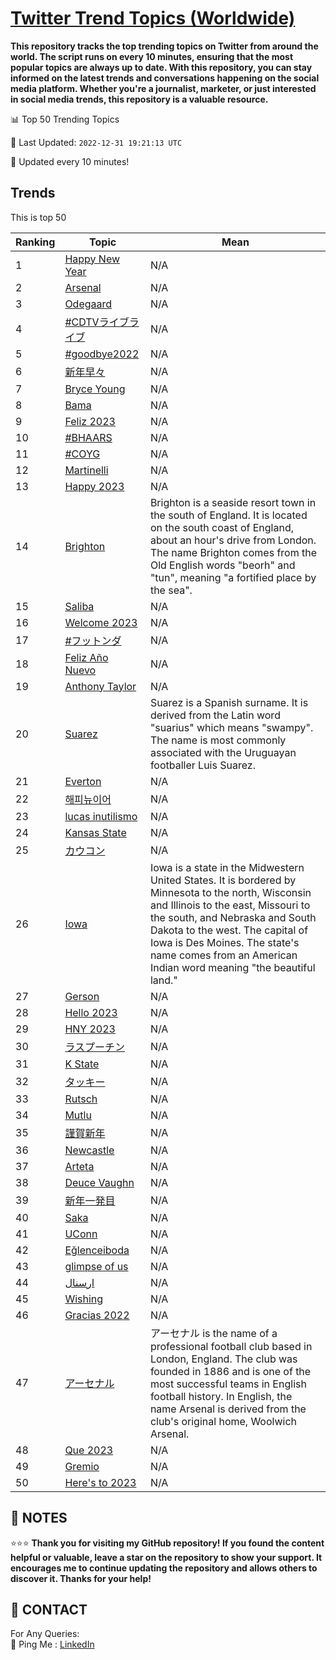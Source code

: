 [Twitter Trend Topics (Worldwide)](https://github.com/ErcinDedeoglu/Twitter-Trend-Topics)
==========

**This repository tracks the top trending topics on Twitter from around the world. 
The script runs on every 10 minutes, ensuring that the most popular topics are always up to date. 
With this repository, you can stay informed on the latest trends and conversations happening on the social media platform. 
Whether you're a journalist, marketer, or just interested in social media trends, this repository is a valuable resource.**


📊 Top 50 Trending Topics

📆 Last Updated: `2022-12-31 19:21:13 UTC`

🔧 Updated every 10 minutes!


## Trends

This is top 50

| Ranking | Topic | Mean |
| ------- | ------------ | ------------ |
| 1 | [Happy New Year](http://twitter.com/search?q=Happy+New+Year) | N/A |
| 2 | [Arsenal](http://twitter.com/search?q=Arsenal) | N/A |
| 3 | [Odegaard](http://twitter.com/search?q=Odegaard) | N/A |
| 4 | [#CDTVライブライブ](http://twitter.com/search?q=%23CDTV%e3%83%a9%e3%82%a4%e3%83%96%e3%83%a9%e3%82%a4%e3%83%96) | N/A |
| 5 | [#goodbye2022](http://twitter.com/search?q=%23goodbye2022) | N/A |
| 6 | [新年早々](http://twitter.com/search?q=%e6%96%b0%e5%b9%b4%e6%97%a9%e3%80%85) | N/A |
| 7 | [Bryce Young](http://twitter.com/search?q=Bryce+Young) | N/A |
| 8 | [Bama](http://twitter.com/search?q=Bama) | N/A |
| 9 | [Feliz 2023](http://twitter.com/search?q=Feliz+2023) | N/A |
| 10 | [#BHAARS](http://twitter.com/search?q=%23BHAARS) | N/A |
| 11 | [#COYG](http://twitter.com/search?q=%23COYG) | N/A |
| 12 | [Martinelli](http://twitter.com/search?q=Martinelli) | N/A |
| 13 | [Happy 2023](http://twitter.com/search?q=Happy+2023) | N/A |
| 14 | [Brighton](http://twitter.com/search?q=Brighton) | Brighton is a seaside resort town in the south of England. It is located on the south coast of England, about an hour's drive from London. The name Brighton comes from the Old English words "beorh" and "tun", meaning "a fortified place by the sea". |
| 15 | [Saliba](http://twitter.com/search?q=Saliba) | N/A |
| 16 | [Welcome 2023](http://twitter.com/search?q=Welcome+2023) | N/A |
| 17 | [#フットンダ](http://twitter.com/search?q=%23%e3%83%95%e3%83%83%e3%83%88%e3%83%b3%e3%83%80) | N/A |
| 18 | [Feliz Año Nuevo](http://twitter.com/search?q=Feliz+A%c3%b1o+Nuevo) | N/A |
| 19 | [Anthony Taylor](http://twitter.com/search?q=Anthony+Taylor) | N/A |
| 20 | [Suarez](http://twitter.com/search?q=Suarez) | Suarez is a Spanish surname. It is derived from the Latin word "suarius" which means "swampy". The name is most commonly associated with the Uruguayan footballer Luis Suarez. |
| 21 | [Everton](http://twitter.com/search?q=Everton) | N/A |
| 22 | [해피뉴이어](http://twitter.com/search?q=%ed%95%b4%ed%94%bc%eb%89%b4%ec%9d%b4%ec%96%b4) | N/A |
| 23 | [lucas inutilismo](http://twitter.com/search?q=lucas+inutilismo) | N/A |
| 24 | [Kansas State](http://twitter.com/search?q=Kansas+State) | N/A |
| 25 | [カウコン](http://twitter.com/search?q=%e3%82%ab%e3%82%a6%e3%82%b3%e3%83%b3) | N/A |
| 26 | [Iowa](http://twitter.com/search?q=Iowa) | Iowa is a state in the Midwestern United States. It is bordered by Minnesota to the north, Wisconsin and Illinois to the east, Missouri to the south, and Nebraska and South Dakota to the west. The capital of Iowa is Des Moines. The state's name comes from an American Indian word meaning "the beautiful land." |
| 27 | [Gerson](http://twitter.com/search?q=Gerson) | N/A |
| 28 | [Hello 2023](http://twitter.com/search?q=Hello+2023) | N/A |
| 29 | [HNY 2023](http://twitter.com/search?q=HNY+2023) | N/A |
| 30 | [ラスプーチン](http://twitter.com/search?q=%e3%83%a9%e3%82%b9%e3%83%97%e3%83%bc%e3%83%81%e3%83%b3) | N/A |
| 31 | [K State](http://twitter.com/search?q=K+State) | N/A |
| 32 | [タッキー](http://twitter.com/search?q=%e3%82%bf%e3%83%83%e3%82%ad%e3%83%bc) | N/A |
| 33 | [Rutsch](http://twitter.com/search?q=Rutsch) | N/A |
| 34 | [Mutlu](http://twitter.com/search?q=Mutlu) | N/A |
| 35 | [謹賀新年](http://twitter.com/search?q=%e8%ac%b9%e8%b3%80%e6%96%b0%e5%b9%b4) | N/A |
| 36 | [Newcastle](http://twitter.com/search?q=Newcastle) | N/A |
| 37 | [Arteta](http://twitter.com/search?q=Arteta) | N/A |
| 38 | [Deuce Vaughn](http://twitter.com/search?q=Deuce+Vaughn) | N/A |
| 39 | [新年一発目](http://twitter.com/search?q=%e6%96%b0%e5%b9%b4%e4%b8%80%e7%99%ba%e7%9b%ae) | N/A |
| 40 | [Saka](http://twitter.com/search?q=Saka) | N/A |
| 41 | [UConn](http://twitter.com/search?q=UConn) | N/A |
| 42 | [Eğlenceiboda](http://twitter.com/search?q=E%c4%9flenceiboda) | N/A |
| 43 | [glimpse of us](http://twitter.com/search?q=glimpse+of+us) | N/A |
| 44 | [ارسنال](http://twitter.com/search?q=%d8%a7%d8%b1%d8%b3%d9%86%d8%a7%d9%84) | N/A |
| 45 | [Wishing](http://twitter.com/search?q=Wishing) | N/A |
| 46 | [Gracias 2022](http://twitter.com/search?q=Gracias+2022) | N/A |
| 47 | [アーセナル](http://twitter.com/search?q=%e3%82%a2%e3%83%bc%e3%82%bb%e3%83%8a%e3%83%ab) | アーセナル is the name of a professional football club based in London, England. The club was founded in 1886 and is one of the most successful teams in English football history. In English, the name Arsenal is derived from the club's original home, Woolwich Arsenal. |
| 48 | [Que 2023](http://twitter.com/search?q=Que+2023) | N/A |
| 49 | [Gremio](http://twitter.com/search?q=Gremio) | N/A |
| 50 | [Here's to 2023](http://twitter.com/search?q=Here%27s+to+2023) | N/A |




## 📝 NOTES

⭐⭐⭐ **Thank you for visiting my GitHub repository! If you found the content helpful or valuable, leave a star on the repository to show your support. It encourages me to continue updating the repository and allows others to discover it. Thanks for your help!**

## 📨 CONTACT

 For Any Queries:  
            🏓 Ping Me : [LinkedIn](https://www.linkedin.com/in/ercindedeoglu/)